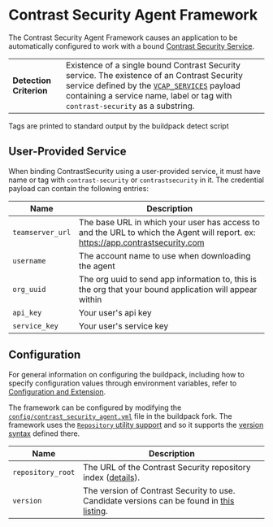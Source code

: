 # Contrast Security Agent Framework
The Contrast Security Agent Framework causes an application to be automatically configured to work with a bound [Contrast Security Service][].

<table>
  <tr>
    <td><strong>Detection Criterion</strong></td><td>Existence of a single bound Contrast Security service. The existence of an Contrast Security service defined by the <a href="http://docs.cloudfoundry.org/devguide/deploy-apps/environment-variable.html#VCAP-SERVICES"><code>VCAP_SERVICES</code></a> payload containing a service name, label or tag with <code>contrast-security</code> as a substring.
</td>
  </tr>
</table>
Tags are printed to standard output by the buildpack detect script

## User-Provided Service
When binding ContrastSecurity using a user-provided service, it must have name or tag with `contrast-security` or `contrastsecurity` in it. The credential payload can contain the following entries:

| Name | Description
| ---- | -----------
| `teamserver_url` | The base URL in which your user has access to and the URL to which the Agent will report. ex: https://app.contrastsecurity.com
| `username` | The account name to use when downloading the agent
| `org_uuid` | The org uuid to send app information to, this is the org that your bound application will appear within
| `api_key` | Your user's api key
| `service_key` | Your user's service key


## Configuration
For general information on configuring the buildpack, including how to specify configuration values through environment variables, refer to [Configuration and Extension][].

The framework can be configured by modifying the [`config/contrast_security_agent.yml`][] file in the buildpack fork. The framework uses the [`Repository` utility support][repositories] and so it supports the [version syntax][] defined there.

| Name | Description
| ---- | -----------
| `repository_root` | The URL of the Contrast Security repository index ([details][repositories]).
| `version` | The version of Contrast Security to use. Candidate versions can be found in [this listing][].

[Contrast Security]: https://www.contrastsecurity.com
[Configuration and Extension]: ../README.md#configuration-and-extension
[Contrast Security Service]: https://www.contrastsecurity.com
[`config/contrast_security_agent.yml`]: ../config/contrast_security_agent.yml
[Configuration and Extension]: ../README.md#configuration-and-extension
[repositories]: extending-repositories.md
[this listing]: https://artifacts.contrastsecurity.com/agents/java/index.yml
[version syntax]: extending-repositories.md#version-syntax-and-ordering
